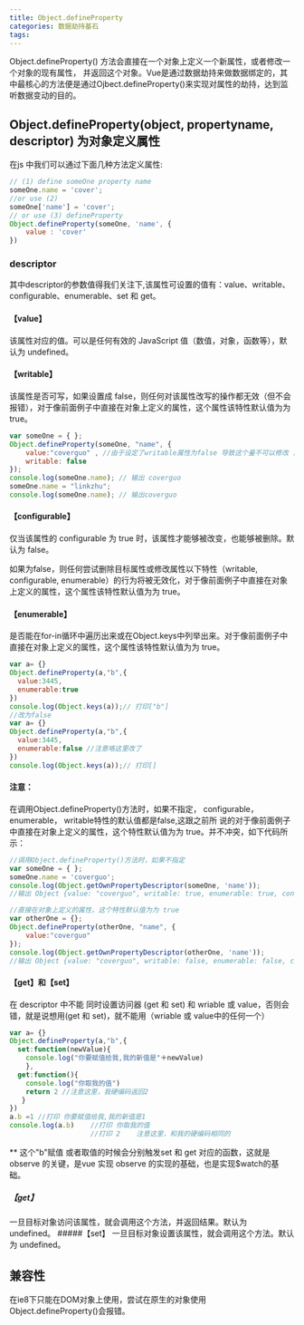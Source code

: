 ```yaml
---
title: Object.defineProperty
categories: 数据劫持基石
tags:
---
```


Object.defineProperty() 方法会直接在一个对象上定义一个新属性，或者修改一个对象的现有属性， 并返回这个对象。Vue是通过数据劫持来做数据绑定的，其中最核心的方法便是通过Ojbect.defineProperty()来实现对属性的劫持，达到监听数据变动的目的。

<!--more-->

## Object.defineProperty(object, propertyname, descriptor) 为对象定义属性

在js 中我们可以通过下面几种方法定义属性:
```javascript
// (1) define someOne property name
someOne.name = 'cover';
//or use (2) 
someOne['name'] = 'cover';
// or use (3) defineProperty
Object.defineProperty(someOne, 'name', {
    value : 'cover'
})
```
### descriptor
其中descriptor的参数值得我们关注下,该属性可设置的值有：value、writable、configurable、enumerable、set 和 get。

####  【value】 
该属性对应的值。可以是任何有效的 JavaScript 值（数值，对象，函数等），默认为 undefined。

####  【writable】 

该属性是否可写，如果设置成 false，则任何对该属性改写的操作都无效（但不会报错），对于像前面例子中直接在对象上定义的属性，这个属性该特性默认值为为 true。

  ```javascript
  var someOne = { };
  Object.defineProperty(someOne, "name", {
      value:"coverguo" , //由于设定了writable属性为false 导致这个量不可以修改 ，任何修改豆浆无效化
      writable: false 
  });  
  console.log(someOne.name); // 输出 coverguo
  someOne.name = "linkzhu";
  console.log(someOne.name); // 输出coverguo
  ```

####  【configurable】
仅当该属性的 configurable 为 true 时，该属性才能够被改变，也能够被删除。默认为 false。

如果为false，则任何尝试删除目标属性或修改属性以下特性（writable, configurable, enumerable）的行为将被无效化，对于像前面例子中直接在对象上定义的属性，这个属性该特性默认值为为 true。


#### 【enumerable】
 是否能在for-in循环中遍历出来或在Object.keys中列举出来。对于像前面例子中直接在对象上定义的属性，这个属性该特性默认值为为 true。

```javascript
var a= {}
Object.defineProperty(a,"b",{
  value:3445,
  enumerable:true
})
console.log(Object.keys(a));// 打印["b"]
//改为false
var a= {}
Object.defineProperty(a,"b",{
  value:3445,
  enumerable:false //注意咯这里改了
})
console.log(Object.keys(a));// 打印[]
```

#### 注意：

在调用Object.defineProperty()方法时，如果不指定， configurable， enumerable， writable特性的默认值都是false,这跟之前所 说的对于像前面例子中直接在对象上定义的属性，这个特性默认值为为 true。并不冲突，如下代码所示：
  ```javascript
  //调用Object.defineProperty()方法时，如果不指定
  var someOne = { };
  someOne.name = 'coverguo';
  console.log(Object.getOwnPropertyDescriptor(someOne, 'name'));
  //输出 Object {value: "coverguo", writable: true, enumerable: true, configurable: true}

  //直接在对象上定义的属性，这个特性默认值为为 true
  var otherOne = {};
  Object.defineProperty(otherOne, "name", {
      value:"coverguo" 
  });  
  console.log(Object.getOwnPropertyDescriptor(otherOne, 'name'));
  //输出 Object {value: "coverguo", writable: false, enumerable: false, configurable: false}
  ```

#### 【get】和【set】

在 descriptor 中不能 同时设置访问器 (get 和 set) 和 wriable 或 value，否则会错，就是说想用(get 和 set)，就不能用（wriable 或 value中的任何一个）

```javascript
var a= {}
Object.defineProperty(a,"b",{
  set:function(newValue){
    console.log("你要赋值给我,我的新值是"＋newValue)
    },
  get:function(){
    console.log("你取我的值")
    return 2 //注意这里，我硬编码返回2
   }
})
a.b =1 //打印 你要赋值给我,我的新值是1
console.log(a.b)    //打印 你取我的值
                    //打印 2    注意这里，和我的硬编码相同的
```
** 这个"b"赋值 或者取值的时候会分别触发set 和 get 对应的函数，这就是observe 的关键，是vue 实现 observe 的实现的基础，也是实现$watch的基础。

##### 【get】
一旦目标对象访问该属性，就会调用这个方法，并返回结果。默认为 undefined。
#####【set】 
一旦目标对象设置该属性，就会调用这个方法。默认为 undefined。

## 兼容性
在ie8下只能在DOM对象上使用，尝试在原生的对象使用 Object.defineProperty()会报错。